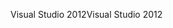 <span data-ttu-id="c8484-101">Visual Studio 2012</span><span class="sxs-lookup"><span data-stu-id="c8484-101">Visual Studio 2012</span></span>